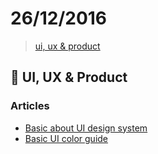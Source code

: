 # 26/12/2016

> [ui, ux & product](#art-ui-ux--product)


## :art: UI, UX & Product

### Articles
- [Basic about UI design system](https://medium.com/@notannamolly/building-ui-design-system-fb5dc5b58dc5#.s9qxis2g6)
- [Basic UI color guide](https://blog.prototypr.io/basic-ui-color-guide-7612075cc71a#.1z57nt7ii)
